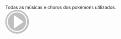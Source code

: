 Todas as músicas e choros dos pokémons utilizados.<br>
<img src="https://github.com/BrunoVieiraDutra/Pokedex/blob/master/Images/botao.png?raw=true" alt="music" />

